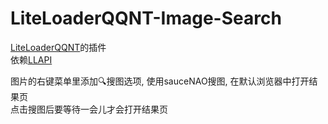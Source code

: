 # LiteLoaderQQNT-Image-Search
[LiteLoaderQQNT](https://github.com/LiteLoaderQQNT/LiteLoaderQQNT)的插件  
依赖[LLAPI](https://github.com/Night-stars-1/LiteLoaderQQNT-Plugin-LLAPI)  

图片的右键菜单里添加🔍搜图选项, 使用sauceNAO搜图, 在默认浏览器中打开结果页  
点击搜图后要等待一会儿才会打开结果页  
